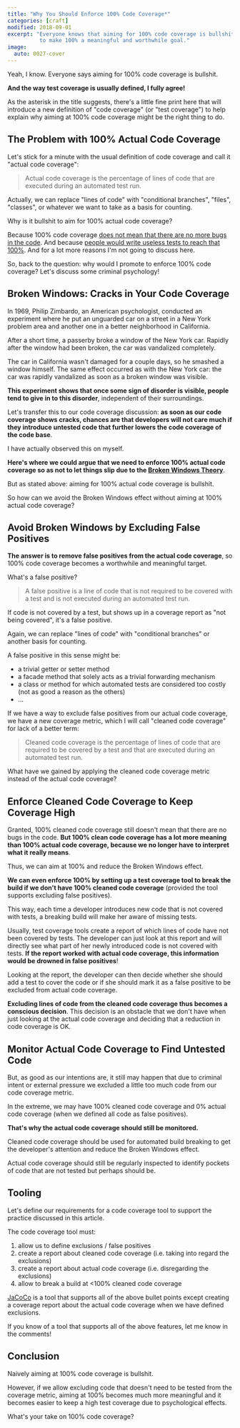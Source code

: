 ```yaml
---
title: "Why You Should Enforce 100% Code Coverage*"
categories: [craft]
modified: 2018-09-01
excerpt: "Everyone knows that aiming for 100% code coverage is bullshit. This article re-defines code coverage
          to make 100% a meaningful and worthwhile goal."
image:
  auto: 0027-cover
---
```




Yeah, I know. Everyone says aiming for 100% code coverage is bullshit.

**And the way test coverage is usually defined, I fully agree!**

As the asterisk in the title suggests, there's a little fine print here that will
introduce a new definition of "code coverage" (or "test coverage") to help explain why 
aiming at 100% code coverage might be the right thing to do.  

## The Problem with 100% Actual Code Coverage

Let's stick for a minute with the usual definition of code coverage and call it 
"actual code coverage":

> Actual code coverage is the percentage of lines of code that are executed
> during an automated test run.

Actually, we can replace "lines of code" with "conditional branches", "files", "classes",
or whatever we want to take as a basis for counting.

Why is it bullshit to aim for 100% actual code coverage? 

Because 100% code coverage [does not mean that there are no more bugs in the code](https://jeroenmols.com/blog/2017/11/28/coveragproblem/#app-coverage).
And because [people would write useless tests to reach that 100%](https://martinfowler.com/bliki/TestCoverage.html).
And for a lot more reasons I'm not going to discuss here. 

So, back to the question: why would I promote to enforce 100% code coverage? 
Let's discuss some criminal psychology! 

## Broken Windows: Cracks in Your Code Coverage

In 1969, Philip Zimbardo, an American psychologist, conducted an experiment where he put an unguarded car
on a street in a New York problem area and another one in a better neighborhood in California.

After a short time, a passerby broke a window of the New York car. Rapidly after the window had been broken,
the car was vandalized completely. 

The car in California wasn't damaged for a couple days, so he smashed a window himself. The same effect occurred
as with the New York car: the car was rapidly vandalized as soon as a broken window was visible.

**This experiment shows that once some sign of disorder is visible, people tend to give in to this disorder**, independent
of their surroundings.

Let's transfer this to our code coverage discussion: **as soon as our code coverage shows cracks,
chances are that developers will not care much if they introduce untested code that further lowers
the code coverage of the code base**.

I have actually observed this on myself.

**Here's where we could argue that we need to enforce 100% actual code coverage so as not to let things slip
due to the [Broken Windows Theory](https://en.wikipedia.org/wiki/Broken_windows_theory)**.

But as stated above: aiming for 100% actual code coverage is bullshit.

So how can we avoid the Broken Windows effect without aiming at 100% actual code coverage?

## Avoid Broken Windows by Excluding False Positives

**The answer is to remove false positives from the actual code coverage**, so 100% code coverage becomes a worthwhile
and meaningful target.

What's a false positive?

> A false positive is a line of code that is not required to be covered with a test
> and is not executed during an automated test run.

If code is not covered by a test, but shows up in a coverage report as "not being covered", it's a false positive.

Again, we can replace "lines of code" with "conditional branches" or another basis for counting.

A false positive in this sense might be:

* a trivial getter or setter method 
* a facade method that solely acts as a trivial forwarding mechanism
* a class or method for which automated tests are considered too costly (not as good a reason as the others)  
* ...

If we have a way to exclude false positives from our actual code coverage, we have a new
coverage metric, which I will call "cleaned code coverage" for lack of a better term:

> Cleaned code coverage is the percentage of lines of code that are 
> required to be covered by a test and that are executed
> during an automated test run.

What have we gained by applying the cleaned code coverage metric instead of the actual code coverage?

## Enforce Cleaned Code Coverage to Keep Coverage High

Granted, 100% cleaned code coverage still doesn't mean that there are no bugs in the code. **But 100%
clean code coverage has a lot more meaning than 100% actual code coverage, because we no longer
have to interpret what it really means**.

Thus, we can aim at 100% and reduce the Broken Windows effect.

**We can even enforce 100% by setting up a test coverage tool to break the build if we don't have 100%
cleaned code coverage** (provided the tool supports excluding false positives).

This way, each time a developer introduces new code that is not covered with tests, a breaking
build will make her aware of missing tests. 

Usually, test coverage tools create a report of which lines of code have not been covered by tests.
The developer can just look at this report and will directly see what part of her newly
introduced code is not covered with tests. **If the report worked with actual code coverage, this information
would be drowned in false positives**!

Looking at the report, the developer can then decide whether she should add a test to cover the code or
if she should mark it as a false positive to be excluded from actual code coverage.

**Excluding lines of code from the cleaned code coverage thus becomes a conscious decision**. This decision is an obstacle that
we don't have when just looking at the actual code coverage and deciding that a reduction in code coverage is OK. 

## Monitor Actual Code Coverage to Find Untested Code

But, as good as our intentions are, it still may happen that due to criminal intent or external pressure we excluded a
little too much code from our code coverage metric. 

In the extreme, we may have 100% cleaned code coverage and 0% actual code coverage (when we defined all code as
false positives). 

**That's why the actual code coverage should still be monitored.**

Cleaned code coverage should be used for automated build breaking to get the developer's attention and reduce
the Broken Windows effect.

Actual code coverage should still be regularly inspected to identify pockets of code that are not tested but perhaps
should be. 

## Tooling

Let's define our requirements for a code coverage tool to support the practice discussed in this article.

The code coverage tool must:

1. allow us to define exclusions / false positives 
2. create a report about cleaned code coverage (i.e. taking into regard the exclusions)
3. create a report about actual code coverage (i.e. disregarding the exclusions)
4. allow to break a build at <100% cleaned code coverage

[JaCoCo](/jacoco) is a tool that supports all of the above bullet points except creating a coverage report
about the actual code coverage when we have defined exclusions.

If you know of a tool that supports all of the above features, let me know in the comments!

## Conclusion

Naively aiming at 100% code coverage is bullshit. 

However, if we allow excluding code 
that doesn't need to be tested from the coverage metric, aiming at 100% becomes much more meaningful and it
becomes easier to keep a high test coverage due to psychological effects. 

What's your take on 100% code coverage?
